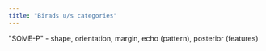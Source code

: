 ```yaml
---
title: "Birads u/s categories"
---
```

&quot;SOME-P&quot; - shape, orientation, margin, echo (pattern), posterior (features)

